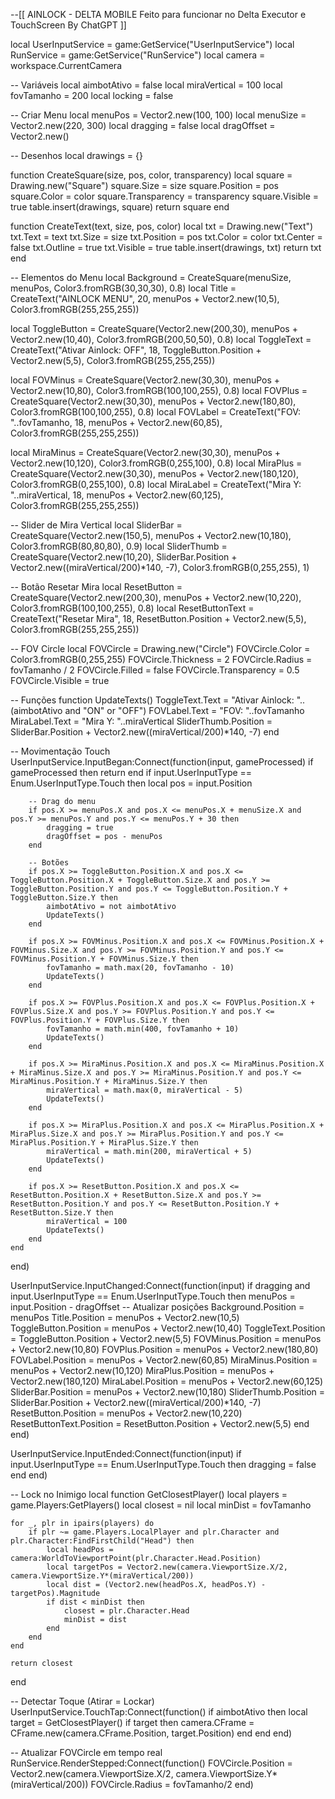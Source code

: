 --[[
AINLOCK - DELTA MOBILE
Feito para funcionar no Delta Executor e TouchScreen
By ChatGPT
]]

local UserInputService = game:GetService("UserInputService")
local RunService = game:GetService("RunService")
local camera = workspace.CurrentCamera

-- Variáveis
local aimbotAtivo = false
local miraVertical = 100
local fovTamanho = 200
local locking = false

-- Criar Menu
local menuPos = Vector2.new(100, 100)
local menuSize = Vector2.new(220, 300)
local dragging = false
local dragOffset = Vector2.new()

-- Desenhos
local drawings = {}

function CreateSquare(size, pos, color, transparency)
    local square = Drawing.new("Square")
    square.Size = size
    square.Position = pos
    square.Color = color
    square.Transparency = transparency
    square.Visible = true
    table.insert(drawings, square)
    return square
end

function CreateText(text, size, pos, color)
    local txt = Drawing.new("Text")
    txt.Text = text
    txt.Size = size
    txt.Position = pos
    txt.Color = color
    txt.Center = false
    txt.Outline = true
    txt.Visible = true
    table.insert(drawings, txt)
    return txt
end

-- Elementos do Menu
local Background = CreateSquare(menuSize, menuPos, Color3.fromRGB(30,30,30), 0.8)
local Title = CreateText("AINLOCK MENU", 20, menuPos + Vector2.new(10,5), Color3.fromRGB(255,255,255))

local ToggleButton = CreateSquare(Vector2.new(200,30), menuPos + Vector2.new(10,40), Color3.fromRGB(200,50,50), 0.8)
local ToggleText = CreateText("Ativar Ainlock: OFF", 18, ToggleButton.Position + Vector2.new(5,5), Color3.fromRGB(255,255,255))

local FOVMinus = CreateSquare(Vector2.new(30,30), menuPos + Vector2.new(10,80), Color3.fromRGB(100,100,255), 0.8)
local FOVPlus = CreateSquare(Vector2.new(30,30), menuPos + Vector2.new(180,80), Color3.fromRGB(100,100,255), 0.8)
local FOVLabel = CreateText("FOV: "..fovTamanho, 18, menuPos + Vector2.new(60,85), Color3.fromRGB(255,255,255))

local MiraMinus = CreateSquare(Vector2.new(30,30), menuPos + Vector2.new(10,120), Color3.fromRGB(0,255,100), 0.8)
local MiraPlus = CreateSquare(Vector2.new(30,30), menuPos + Vector2.new(180,120), Color3.fromRGB(0,255,100), 0.8)
local MiraLabel = CreateText("Mira Y: "..miraVertical, 18, menuPos + Vector2.new(60,125), Color3.fromRGB(255,255,255))

-- Slider de Mira Vertical
local SliderBar = CreateSquare(Vector2.new(150,5), menuPos + Vector2.new(10,180), Color3.fromRGB(80,80,80), 0.9)
local SliderThumb = CreateSquare(Vector2.new(10,20), SliderBar.Position + Vector2.new((miraVertical/200)*140, -7), Color3.fromRGB(0,255,255), 1)

-- Botão Resetar Mira
local ResetButton = CreateSquare(Vector2.new(200,30), menuPos + Vector2.new(10,220), Color3.fromRGB(100,100,255), 0.8)
local ResetButtonText = CreateText("Resetar Mira", 18, ResetButton.Position + Vector2.new(5,5), Color3.fromRGB(255,255,255))

-- FOV Circle
local FOVCircle = Drawing.new("Circle")
FOVCircle.Color = Color3.fromRGB(0,255,255)
FOVCircle.Thickness = 2
FOVCircle.Radius = fovTamanho / 2
FOVCircle.Filled = false
FOVCircle.Transparency = 0.5
FOVCircle.Visible = true

-- Funções
function UpdateTexts()
    ToggleText.Text = "Ativar Ainlock: "..(aimbotAtivo and "ON" or "OFF")
    FOVLabel.Text = "FOV: "..fovTamanho
    MiraLabel.Text = "Mira Y: "..miraVertical
    SliderThumb.Position = SliderBar.Position + Vector2.new((miraVertical/200)*140, -7)
end

-- Movimentação Touch
UserInputService.InputBegan:Connect(function(input, gameProcessed)
    if gameProcessed then return end
    if input.UserInputType == Enum.UserInputType.Touch then
        local pos = input.Position

        -- Drag do menu
        if pos.X >= menuPos.X and pos.X <= menuPos.X + menuSize.X and pos.Y >= menuPos.Y and pos.Y <= menuPos.Y + 30 then
            dragging = true
            dragOffset = pos - menuPos
        end

        -- Botões
        if pos.X >= ToggleButton.Position.X and pos.X <= ToggleButton.Position.X + ToggleButton.Size.X and pos.Y >= ToggleButton.Position.Y and pos.Y <= ToggleButton.Position.Y + ToggleButton.Size.Y then
            aimbotAtivo = not aimbotAtivo
            UpdateTexts()
        end

        if pos.X >= FOVMinus.Position.X and pos.X <= FOVMinus.Position.X + FOVMinus.Size.X and pos.Y >= FOVMinus.Position.Y and pos.Y <= FOVMinus.Position.Y + FOVMinus.Size.Y then
            fovTamanho = math.max(20, fovTamanho - 10)
            UpdateTexts()
        end

        if pos.X >= FOVPlus.Position.X and pos.X <= FOVPlus.Position.X + FOVPlus.Size.X and pos.Y >= FOVPlus.Position.Y and pos.Y <= FOVPlus.Position.Y + FOVPlus.Size.Y then
            fovTamanho = math.min(400, fovTamanho + 10)
            UpdateTexts()
        end

        if pos.X >= MiraMinus.Position.X and pos.X <= MiraMinus.Position.X + MiraMinus.Size.X and pos.Y >= MiraMinus.Position.Y and pos.Y <= MiraMinus.Position.Y + MiraMinus.Size.Y then
            miraVertical = math.max(0, miraVertical - 5)
            UpdateTexts()
        end

        if pos.X >= MiraPlus.Position.X and pos.X <= MiraPlus.Position.X + MiraPlus.Size.X and pos.Y >= MiraPlus.Position.Y and pos.Y <= MiraPlus.Position.Y + MiraPlus.Size.Y then
            miraVertical = math.min(200, miraVertical + 5)
            UpdateTexts()
        end

        if pos.X >= ResetButton.Position.X and pos.X <= ResetButton.Position.X + ResetButton.Size.X and pos.Y >= ResetButton.Position.Y and pos.Y <= ResetButton.Position.Y + ResetButton.Size.Y then
            miraVertical = 100
            UpdateTexts()
        end
    end
end)

UserInputService.InputChanged:Connect(function(input)
    if dragging and input.UserInputType == Enum.UserInputType.Touch then
        menuPos = input.Position - dragOffset
        -- Atualizar posições
        Background.Position = menuPos
        Title.Position = menuPos + Vector2.new(10,5)
        ToggleButton.Position = menuPos + Vector2.new(10,40)
        ToggleText.Position = ToggleButton.Position + Vector2.new(5,5)
        FOVMinus.Position = menuPos + Vector2.new(10,80)
        FOVPlus.Position = menuPos + Vector2.new(180,80)
        FOVLabel.Position = menuPos + Vector2.new(60,85)
        MiraMinus.Position = menuPos + Vector2.new(10,120)
        MiraPlus.Position = menuPos + Vector2.new(180,120)
        MiraLabel.Position = menuPos + Vector2.new(60,125)
        SliderBar.Position = menuPos + Vector2.new(10,180)
        SliderThumb.Position = SliderBar.Position + Vector2.new((miraVertical/200)*140, -7)
        ResetButton.Position = menuPos + Vector2.new(10,220)
        ResetButtonText.Position = ResetButton.Position + Vector2.new(5,5)
    end
end)

UserInputService.InputEnded:Connect(function(input)
    if input.UserInputType == Enum.UserInputType.Touch then
        dragging = false
    end
end)

-- Lock no Inimigo
local function GetClosestPlayer()
    local players = game.Players:GetPlayers()
    local closest = nil
    local minDist = fovTamanho

    for _, plr in ipairs(players) do
        if plr ~= game.Players.LocalPlayer and plr.Character and plr.Character:FindFirstChild("Head") then
            local headPos = camera:WorldToViewportPoint(plr.Character.Head.Position)
            local targetPos = Vector2.new(camera.ViewportSize.X/2, camera.ViewportSize.Y*(miraVertical/200))
            local dist = (Vector2.new(headPos.X, headPos.Y) - targetPos).Magnitude
            if dist < minDist then
                closest = plr.Character.Head
                minDist = dist
            end
        end
    end

    return closest
end

-- Detectar Toque (Atirar = Lockar)
UserInputService.TouchTap:Connect(function()
    if aimbotAtivo then
        local target = GetClosestPlayer()
        if target then
            camera.CFrame = CFrame.new(camera.CFrame.Position, target.Position)
        end
    end
end)

-- Atualizar FOVCircle em tempo real
RunService.RenderStepped:Connect(function()
    FOVCircle.Position = Vector2.new(camera.ViewportSize.X/2, camera.ViewportSize.Y*(miraVertical/200))
    FOVCircle.Radius = fovTamanho/2
end)
